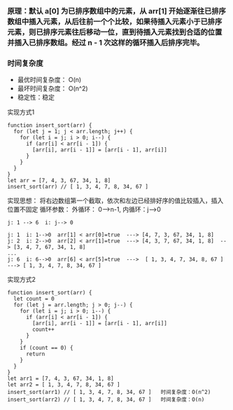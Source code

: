 ### 原理：默认 a[0] 为已排序数组中的元素，从 arr[1] 开始逐渐往已排序数组中插入元素，从后往前一个个比较，如果待插入元素小于已排序元素，则已排序元素往后移动一位，直到待插入元素找到合适的位置并插入已排序数组。经过 n - 1 次这样的循环插入后排序完毕。

### 时间复杂度
- 最优时间复杂度： O(n) 
- 最坏时间复杂度： O(n^2) 
- 稳定性：稳定

实现方式1
```
function insert_sort(arr) {
  for (let j = 1; j < arr.length; j++) {
    for (let i = j; i > 0; i--) {
      if (arr[i] < arr[i - 1]) {
        [arr[i], arr[i - 1]] = [arr[i - 1], arr[i]]
      }
    }
  }
}
let arr = [7, 4, 3, 67, 34, 1, 8]
insert_sort(arr) // [ 1, 3, 4, 7, 8, 34, 67 ]
```
 实现思想： 将右边数组第一个截取，依次和左边已经排好序的值比较插入，插入位置不固定
 循环参数： 外循环： 0-->n-1, 内循环：j-->0  
```
j: 1 --> 6  i: j--> 0

j: 1  i: 1-->0  arr[1] < arr[0]=true  ---> [4, 7, 3, 67, 34, 1, 8]
j: 2  i: 2-->0  arr[2] < arr[1]=true  ---> [4, 3, 7, 67, 34, 1, 8]  --> [3, 4, 7, 67, 34, 1, 8]
... 
j: 6  i: 6-->0  arr[6] < arr[5]=true  --->  [ 1, 3, 4, 7, 34, 8, 67 ]  ---> [ 1, 3, 4, 7, 8, 34, 67 ]
```

实现方式2
```
function insert_sort(arr) {
  let count = 0
  for (let j = arr.length; j > 0; j--) {
    for (let i = j; i > 0; i--) {
      if (arr[i] < arr[i - 1]) {
        [arr[i], arr[i - 1]] = [arr[i - 1], arr[i]]
        count++
      }
    }
    if (count == 0) {
      return
    }
  }
}
let arr1 = [7, 4, 3, 67, 34, 1, 8]
let arr2 = [ 1, 3, 4, 7, 8, 34, 67 ]
insert_sort(arr1) // [ 1, 3, 4, 7, 8, 34, 67 ]   时间复杂度：O(n^2) 
insert_sort(arr2) // [ 1, 3, 4, 7, 8, 34, 67 ]   时间复杂度：O(n)
```